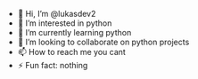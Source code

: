 - 👋 Hi, I’m @lukasdev2
- 👀 I’m interested in python
- 🌱 I’m currently learning python
- 💞️ I’m looking to collaborate on python projects
- 📫 How to reach me you cant
- ⚡ Fun fact: nothing

<!---
lukasdev2/lukasdev2 is a ✨ special ✨ repository because its `README.md` (this file) appears on your GitHub profile.
You can click the Preview link to take a look at your changes.
--->
